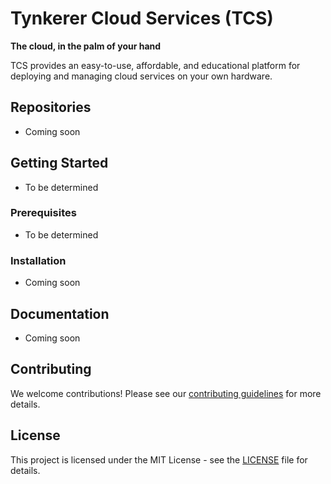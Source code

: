 # Tynkerer Cloud Services (TCS)

**The cloud, in the palm of your hand**

TCS provides an easy-to-use, affordable, and educational platform for deploying and managing cloud services on your own hardware.

## Repositories
- Coming soon

## Getting Started
- To be determined

### Prerequisites

- To be determined

### Installation
- Coming soon

## Documentation
- Coming soon

## Contributing
We welcome contributions! Please see our [contributing guidelines](https://github.com/aknen/tynkerer-cloud-services/CONTRIBUTING.md) for more details.

## License
This project is licensed under the MIT License - see the [LICENSE](https://github.com/aknen/tynkerer-cloud-services/LICENSE) file for details.

